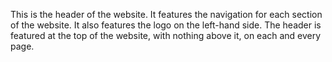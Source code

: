 This is the header of the website. It features the navigation for each section of the website. It also features the logo on the left-hand side. The header is featured at the top of the website, with nothing above it, on each and every page.
